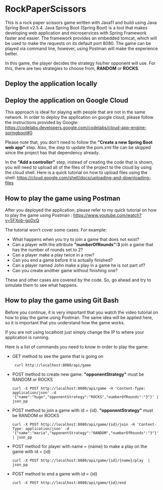 # RockPaperScissors
This is a rock paper scissors game written with Java11 and build using Java Spring Boot v2.5.4. Java Spring Boot (Spring Boot) is a tool that makes developing web application and microservices with Spring Framework faster and easier. The framework provides an embedded tomcat, which will be used to make the requests on its default port 8080. 
The game can be played via command line, however, using Postman will make the experience better.

In this game, the player decides the strategy his/her opponent will use. 
For this, there are two strategies to choose from, **RANDOM** or **ROCKS**.

## Deploy the application locally

## Deploy the application on Google Cloud
This approach is ideal for playing with people that are not in the same network.
In order to deploy the application on google cloud, please follow the instructions provided by Google: https://codelabs.developers.google.com/codelabs/cloud-app-engine-springboot#0

Please note that, you don't need to follow the **"Create a new Spring Boot web app"** step. Also, the step to update the pom.xml file can be skipped since the project has that dependency already. 

In the **"Add a controller"** step, instead of creating the code that is shown, you will need to upload all of the files of the project to the cloud by using the cloud shell. Here is a quick tutorial on how to upload files using the shell: https://cloud.google.com/shell/docs/uploading-and-downloading-files


## How to play the game using Postman
After you deployed the application, please refer to my quick tutorial on how to play the game using Postman : https://www.youtube.com/watch?v=5FXob-goDxQ

The tutorial won't cover some cases. For example: 
- What happens when you try to join a game that does not exist? 
- Can a player with the attribute **"numberOfRounds":3** join a game that has the number of rounds set to 2? 
- Can a player make a play twice in a row? 
- Can you end a game before it is actually finished?
- Can a player named John make a play in a game he is not part of?
- Can you create another game without finishing one?

These and other cases are covered by the code. So, go ahead and try to simulate them to see what happens.


## How to play the game using Git Bash
Before you continue, it is very important that you watch the video tutorial on how to play the game using Postman. The same idea will be applied here, so it is important that you understand how the game works.

If you are not using localhost just simply change the IP to where your application is running.

Here is a list of commands you need to know in order to play the game:

- GET method  to see the game that is going on
 
       curl http://localhost:8080/api/game
       
- POST method to create new game. **"opponentStrategy"** must be RANDOM or ROCKS
                                              
      curl -X POST http://localhost:8080/api/game -H 'Content-Type: application/json' -d '{"name":"hugo","opponentStrategy":"ROCKS","numberOfRounds":"3"}' | json_pp
    
- POST method to join a game with id = {id}. **"opponentStrategy"** must be RANDOM or ROCKS

      curl -X POST http://localhost:8080/api/game/{id}/join -H 'Content-Type: application/json' -d '{"name":"maria","opponentStrategy":"RANDOM","numberOfRounds":"3"}' | json_pp
      
- POST method for player with name = {name} to make a play on the game with id = {id}

      curl -X POST http://localhost:8080/api/game/{id}/{name}/play  | json_pp
      
- POST method to end a game with id = {id}

      curl -X POST http://localhost:8080/api/game/{id}/end
